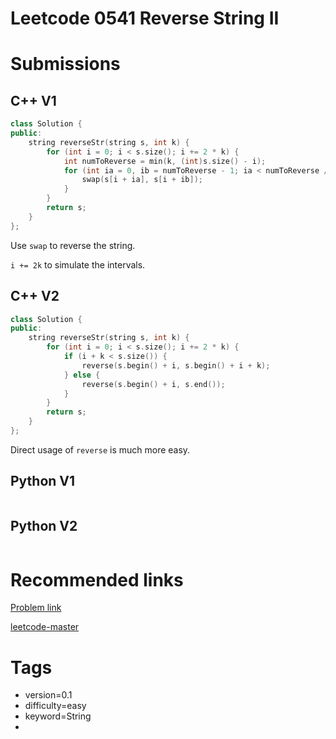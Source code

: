 # Leetcode 0541 Reverse String II

# Submissions

## C++ V1

```C++
class Solution {
public:
    string reverseStr(string s, int k) {
        for (int i = 0; i < s.size(); i += 2 * k) {
            int numToReverse = min(k, (int)s.size() - i);
            for (int ia = 0, ib = numToReverse - 1; ia < numToReverse / 2; ia++, ib--) {
                swap(s[i + ia], s[i + ib]);
            }
        }
        return s;
    }
};
```

Use `swap` to reverse the string.

`i += 2k` to simulate the intervals.

## C++ V2

```C++
class Solution {
public:
    string reverseStr(string s, int k) {
        for (int i = 0; i < s.size(); i += 2 * k) {
            if (i + k < s.size()) {
                reverse(s.begin() + i, s.begin() + i + k);
            } else {
                reverse(s.begin() + i, s.end());
            }
        }
        return s;
    }
};
```

Direct usage of `reverse` is much more easy.



## Python V1

```python
```



## Python V2

```python

```





# Recommended links

[Problem link](https://leetcode.com/problems/reverse-string-ii/description/)

[leetcode-master](https://github.com/youngyangyang04/leetcode-master/blob/master/problems/0541.%E5%8F%8D%E8%BD%AC%E5%AD%97%E7%AC%A6%E4%B8%B2II.md)



# Tags

- version=0.1
- difficulty=easy
- keyword=String
- 